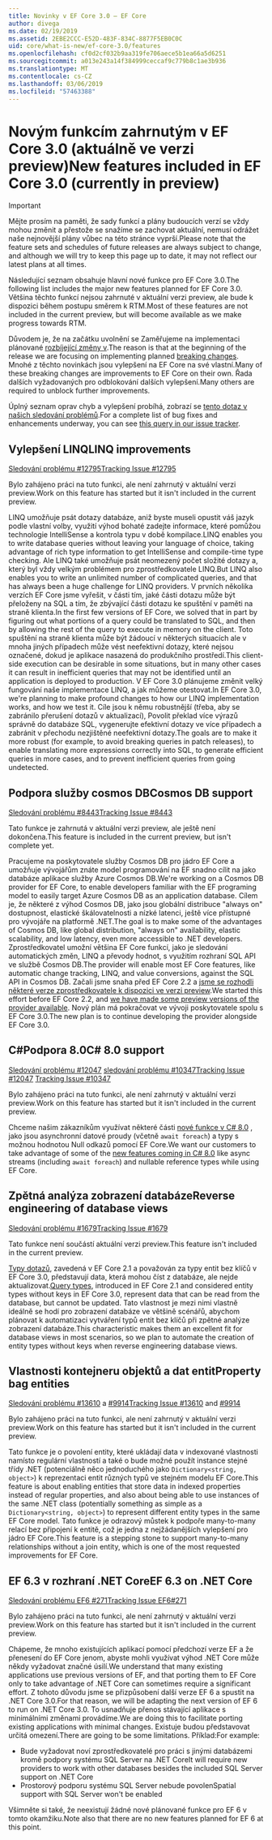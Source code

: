```yaml
---
title: Novinky v EF Core 3.0 – EF Core
author: divega
ms.date: 02/19/2019
ms.assetid: 2EBE2CCC-E52D-483F-834C-8877F5EB0C0C
uid: core/what-is-new/ef-core-3.0/features
ms.openlocfilehash: cf0d2cf032b9aa319fe706aece5b1ea66a5d6251
ms.sourcegitcommit: a013e243a14f384999ceccaf9c779b8c1ae3b936
ms.translationtype: MT
ms.contentlocale: cs-CZ
ms.lasthandoff: 03/06/2019
ms.locfileid: "57463388"
---
```

# <a name="new-features-included-in-ef-core-30-currently-in-preview"></a><span data-ttu-id="f1675-102">Novým funkcím zahrnutým v EF Core 3.0 (aktuálně ve verzi preview)</span><span class="sxs-lookup"><span data-stu-id="f1675-102">New features included in EF Core 3.0 (currently in preview)</span></span>

> [!IMPORTANT]
> <span data-ttu-id="f1675-103">Mějte prosím na paměti, že sady funkcí a plány budoucích verzí se vždy mohou změnit a přestože se snažíme se zachovat aktuální, nemusí odrážet naše nejnovější plány vůbec na této stránce vyprší.</span><span class="sxs-lookup"><span data-stu-id="f1675-103">Please note that the feature sets and schedules of future releases are always subject to change, and although we will try to keep this page up to date, it may not reflect our latest plans at all times.</span></span>

<span data-ttu-id="f1675-104">Následující seznam obsahuje hlavní nové funkce pro EF Core 3.0.</span><span class="sxs-lookup"><span data-stu-id="f1675-104">The following list includes the major new features planned for EF Core 3.0.</span></span>
<span data-ttu-id="f1675-105">Většina těchto funkcí nejsou zahrnuté v aktuální verzi preview, ale bude k dispozici během postupu směrem k RTM.</span><span class="sxs-lookup"><span data-stu-id="f1675-105">Most of these features are not included in the current preview, but will become available as we make progress towards RTM.</span></span>

<span data-ttu-id="f1675-106">Důvodem je, že na začátku uvolnění se Zaměřujeme na implementaci plánované [rozbíjející změny v](xref:core/what-is-new/ef-core-3.0/breaking-changes).</span><span class="sxs-lookup"><span data-stu-id="f1675-106">The reason is that at the beginning of the release we are focusing on implementing planned [breaking changes](xref:core/what-is-new/ef-core-3.0/breaking-changes).</span></span>
<span data-ttu-id="f1675-107">Mnohé z těchto novinkách jsou vylepšení na EF Core na své vlastní.</span><span class="sxs-lookup"><span data-stu-id="f1675-107">Many of these breaking changes are improvements to EF Core on their own.</span></span>
<span data-ttu-id="f1675-108">Řada dalších vyžadovaných pro odblokování dalších vylepšení.</span><span class="sxs-lookup"><span data-stu-id="f1675-108">Many others are required to unblock further improvements.</span></span> 

<span data-ttu-id="f1675-109">Úplný seznam oprav chyb a vylepšení probíhá, zobrazí se [tento dotaz v našich sledování problémů](https://github.com/aspnet/EntityFrameworkCore/issues?q=is%3Aopen+is%3Aissue+milestone%3A3.0.0+sort%3Areactions-%2B1-desc).</span><span class="sxs-lookup"><span data-stu-id="f1675-109">For a complete list of bug fixes and enhancements underway, you can see [this query in our issue tracker](https://github.com/aspnet/EntityFrameworkCore/issues?q=is%3Aopen+is%3Aissue+milestone%3A3.0.0+sort%3Areactions-%2B1-desc).</span></span>

## <a name="linq-improvements"></a><span data-ttu-id="f1675-110">Vylepšení LINQ</span><span class="sxs-lookup"><span data-stu-id="f1675-110">LINQ improvements</span></span> 

[<span data-ttu-id="f1675-111">Sledování problému #12795</span><span class="sxs-lookup"><span data-stu-id="f1675-111">Tracking Issue #12795</span></span>](https://github.com/aspnet/EntityFrameworkCore/issues/12795)

<span data-ttu-id="f1675-112">Bylo zahájeno práci na tuto funkci, ale není zahrnutý v aktuální verzi preview.</span><span class="sxs-lookup"><span data-stu-id="f1675-112">Work on this feature has started but it isn't included in the current preview.</span></span>

<span data-ttu-id="f1675-113">LINQ umožňuje psát dotazy databáze, aniž byste museli opustit váš jazyk podle vlastní volby, využití výhod bohaté zadejte informace, které pomůžou technologie IntelliSense a kontrola typu v době kompilace.</span><span class="sxs-lookup"><span data-stu-id="f1675-113">LINQ enables you to write database queries without leaving your language of choice, taking advantage of rich type information to get IntelliSense and compile-time type checking.</span></span>
<span data-ttu-id="f1675-114">Ale LINQ také umožňuje psát neomezený počet složité dotazy a, který byl vždy velkým problémem pro zprostředkovatele LINQ.</span><span class="sxs-lookup"><span data-stu-id="f1675-114">But LINQ also enables you to write an unlimited number of complicated queries, and that has always been a huge challenge for LINQ providers.</span></span>
<span data-ttu-id="f1675-115">V prvních několika verzích EF Core jsme vyřešit, v části tím, jaké části dotazu může být přeloženy na SQL a tím, že zbývající části dotazu ke spuštění v paměti na straně klienta.</span><span class="sxs-lookup"><span data-stu-id="f1675-115">In the first few versions of EF Core, we solved that in part by figuring out what portions of a query could be translated to SQL, and then by allowing the rest of the query to execute in memory on the client.</span></span>
<span data-ttu-id="f1675-116">Toto spuštění na straně klienta může být žádoucí v některých situacích ale v mnoha jiných případech může vést neefektivní dotazy, které nejsou označené, dokud je aplikace nasazená do produkčního prostředí.</span><span class="sxs-lookup"><span data-stu-id="f1675-116">This client-side execution can be desirable in some situations, but in many other cases it can result in inefficient queries that may not be identified until an application is deployed to production.</span></span>
<span data-ttu-id="f1675-117">V EF Core 3.0 plánujeme změnit velký fungování naše implementace LINQ, a jak můžeme otestovat.</span><span class="sxs-lookup"><span data-stu-id="f1675-117">In EF Core 3.0, we're planning to make profound changes to how our LINQ implementation works, and how we test it.</span></span>
<span data-ttu-id="f1675-118">Cíle jsou k němu robustnější (třeba, aby se zabránilo přerušení dotazů v aktualizací), Povolit překlad více výrazů správně do databáze SQL, vygenerujte efektivní dotazy ve více případech a zabránit v přechodu nezjištěné neefektivní dotazy.</span><span class="sxs-lookup"><span data-stu-id="f1675-118">The goals are to make it more robust (for example, to avoid breaking queries in patch releases), to enable translating more expressions correctly into SQL, to generate efficient queries in more cases, and to prevent inefficient queries from going undetected.</span></span>

## <a name="cosmos-db-support"></a><span data-ttu-id="f1675-119">Podpora služby cosmos DB</span><span class="sxs-lookup"><span data-stu-id="f1675-119">Cosmos DB support</span></span> 

[<span data-ttu-id="f1675-120">Sledování problému #8443</span><span class="sxs-lookup"><span data-stu-id="f1675-120">Tracking Issue #8443</span></span>](https://github.com/aspnet/EntityFrameworkCore/issues/8443)

<span data-ttu-id="f1675-121">Tato funkce je zahrnutá v aktuální verzi preview, ale ještě není dokončena.</span><span class="sxs-lookup"><span data-stu-id="f1675-121">This feature is included in the current preview, but isn't complete yet.</span></span> 

<span data-ttu-id="f1675-122">Pracujeme na poskytovatele služby Cosmos DB pro jádro EF Core a umožňuje vývojářům znáte model programování na EF snadno cílit na jako databáze aplikace služby Azure Cosmos DB.</span><span class="sxs-lookup"><span data-stu-id="f1675-122">We're working on a Cosmos DB provider for EF Core, to enable developers familiar with the EF programing model to easily target Azure Cosmos DB as an application database.</span></span>
<span data-ttu-id="f1675-123">Cílem je, že některé z výhod Cosmos DB, jako jsou globální distribuce "always on" dostupnost, elastické škálovatelnosti a nízké latenci, ještě více přístupné pro vývojáře na platformě .NET.</span><span class="sxs-lookup"><span data-stu-id="f1675-123">The goal is to make some of the advantages of Cosmos DB, like global distribution, "always on" availability, elastic scalability, and low latency, even more accessible to .NET developers.</span></span>
<span data-ttu-id="f1675-124">Zprostředkovatel umožní většina EF Core funkcí, jako je sledování automatických změn, LINQ a převody hodnot, s využitím rozhraní SQL API ve službě Cosmos DB.</span><span class="sxs-lookup"><span data-stu-id="f1675-124">The provider will enable most EF Core features, like automatic change tracking, LINQ, and value conversions, against the SQL API in Cosmos DB.</span></span>
<span data-ttu-id="f1675-125">Začali jsme snaha před EF Core 2.2 a [jsme se rozhodli některé verze zprostředkovatele k dispozici ve verzi preview](https://blogs.msdn.microsoft.com/dotnet/2018/10/17/announcing-entity-framework-core-2-2-preview-3/).</span><span class="sxs-lookup"><span data-stu-id="f1675-125">We started this effort before EF Core 2.2, and [we have made some preview versions of the provider available](https://blogs.msdn.microsoft.com/dotnet/2018/10/17/announcing-entity-framework-core-2-2-preview-3/).</span></span>
<span data-ttu-id="f1675-126">Nový plán má pokračovat ve vývoji poskytovatele spolu s EF Core 3.0.</span><span class="sxs-lookup"><span data-stu-id="f1675-126">The new plan is to continue developing the provider alongside EF Core 3.0.</span></span> 

## <a name="c-80-support"></a><span data-ttu-id="f1675-127">C#Podpora 8.0</span><span class="sxs-lookup"><span data-stu-id="f1675-127">C# 8.0 support</span></span>

<span data-ttu-id="f1675-128">[Sledování problému #12047](https://github.com/aspnet/EntityFrameworkCore/issues/12047)
[sledování problému #10347](https://github.com/aspnet/EntityFrameworkCore/issues/10347)</span><span class="sxs-lookup"><span data-stu-id="f1675-128">[Tracking Issue #12047](https://github.com/aspnet/EntityFrameworkCore/issues/12047)
[Tracking Issue #10347](https://github.com/aspnet/EntityFrameworkCore/issues/10347)</span></span>

<span data-ttu-id="f1675-129">Bylo zahájeno práci na tuto funkci, ale není zahrnutý v aktuální verzi preview.</span><span class="sxs-lookup"><span data-stu-id="f1675-129">Work on this feature has started but it isn't included in the current preview.</span></span>

<span data-ttu-id="f1675-130">Chceme našim zákazníkům využívat některé části [nové funkce v C# 8.0](https://blogs.msdn.microsoft.com/dotnet/2018/11/12/building-c-8-0/) , jako jsou asynchronní datové proudy (včetně `await foreach`) a typy s možnou hodnotou Null odkazů pomocí EF Core.</span><span class="sxs-lookup"><span data-stu-id="f1675-130">We want our customers to take advantage of some of the [new features coming in C# 8.0](https://blogs.msdn.microsoft.com/dotnet/2018/11/12/building-c-8-0/) like async streams (including `await foreach`) and nullable reference types while using EF Core.</span></span>

## <a name="reverse-engineering-of-database-views"></a><span data-ttu-id="f1675-131">Zpětná analýza zobrazení databáze</span><span class="sxs-lookup"><span data-stu-id="f1675-131">Reverse engineering of database views</span></span>

[<span data-ttu-id="f1675-132">Sledování problému #1679</span><span class="sxs-lookup"><span data-stu-id="f1675-132">Tracking Issue #1679</span></span>](https://github.com/aspnet/EntityFrameworkCore/issues/1679)

<span data-ttu-id="f1675-133">Tato funkce není součástí aktuální verzi preview.</span><span class="sxs-lookup"><span data-stu-id="f1675-133">This feature isn't included in the current preview.</span></span>

<span data-ttu-id="f1675-134">[Typy dotazů](xref:core/modeling/query-types), zavedená v EF Core 2.1 a považován za typy entit bez klíčů v EF Core 3.0, představují data, která mohou číst z databáze, ale nejde aktualizovat.</span><span class="sxs-lookup"><span data-stu-id="f1675-134">[Query types](xref:core/modeling/query-types), introduced in EF Core 2.1 and considered entity types without keys in EF Core 3.0, represent data that can be read from the database, but cannot be updated.</span></span>
<span data-ttu-id="f1675-135">Tato vlastnost je mezi nimi vlastně ideálně se hodí pro zobrazení databáze ve většině scénářů, abychom plánovat k automatizaci vytváření typů entit bez klíčů při zpětné analýze zobrazení databáze.</span><span class="sxs-lookup"><span data-stu-id="f1675-135">This characteristic makes them an excellent fit for database views in most scenarios, so we plan to automate the creation of entity types without keys when reverse engineering database views.</span></span>

## <a name="property-bag-entities"></a><span data-ttu-id="f1675-136">Vlastnosti kontejneru objektů a dat entit</span><span class="sxs-lookup"><span data-stu-id="f1675-136">Property bag entities</span></span> 

<span data-ttu-id="f1675-137">[Sledování problému #13610](https://github.com/aspnet/EntityFrameworkCore/issues/13610) a [#9914](https://github.com/aspnet/EntityFrameworkCore/issues/9914)</span><span class="sxs-lookup"><span data-stu-id="f1675-137">[Tracking Issue #13610](https://github.com/aspnet/EntityFrameworkCore/issues/13610) and [#9914](https://github.com/aspnet/EntityFrameworkCore/issues/9914)</span></span>

<span data-ttu-id="f1675-138">Bylo zahájeno práci na tuto funkci, ale není zahrnutý v aktuální verzi preview.</span><span class="sxs-lookup"><span data-stu-id="f1675-138">Work on this feature has started but it isn't included in the current preview.</span></span> 

<span data-ttu-id="f1675-139">Tato funkce je o povolení entity, které ukládají data v indexované vlastnosti namísto regulární vlastností a také o bude možné použít instance stejné třídy .NET (potenciálně něco jednoduchého jako `Dictionary<string, object>`) k reprezentaci entit různých typů ve stejném modelu EF Core.</span><span class="sxs-lookup"><span data-stu-id="f1675-139">This feature is about enabling entities that store data in indexed properties instead of regular properties, and also about being able to use instances of the same .NET class (potentially something as simple as a `Dictionary<string, object>`) to represent different entity types in the same EF Core model.</span></span>
<span data-ttu-id="f1675-140">Tato funkce je odrazový můstek k podpoře many-to-many relací bez připojení k entitě, což je jedna z nejžádanějších vylepšení pro jádro EF Core.</span><span class="sxs-lookup"><span data-stu-id="f1675-140">This feature is a stepping stone to support many-to-many relationships without a join entity, which is one of the most requested improvements for EF Core.</span></span>

## <a name="ef-63-on-net-core"></a><span data-ttu-id="f1675-141">EF 6.3 v rozhraní .NET Core</span><span class="sxs-lookup"><span data-stu-id="f1675-141">EF 6.3 on .NET Core</span></span> 

[<span data-ttu-id="f1675-142">Sledování problému EF6 #271</span><span class="sxs-lookup"><span data-stu-id="f1675-142">Tracking Issue EF6#271</span></span>](https://github.com/aspnet/EntityFramework6/issues/271)

<span data-ttu-id="f1675-143">Bylo zahájeno práci na tuto funkci, ale není zahrnutý v aktuální verzi preview.</span><span class="sxs-lookup"><span data-stu-id="f1675-143">Work on this feature has started but it isn't included in the current preview.</span></span> 

<span data-ttu-id="f1675-144">Chápeme, že mnoho existujících aplikací pomocí předchozí verze EF a že přenesení do EF Core jenom, abyste mohli využívat výhod .NET Core může někdy vyžadovat značné úsilí.</span><span class="sxs-lookup"><span data-stu-id="f1675-144">We understand that many existing applications use previous versions of EF, and that porting them to EF Core only to take advantage of .NET Core can sometimes require a significant effort.</span></span>
<span data-ttu-id="f1675-145">Z tohoto důvodu jsme se přizpůsobení další verze EF 6 a spustit na .NET Core 3.0.</span><span class="sxs-lookup"><span data-stu-id="f1675-145">For that reason, we will be adapting the next version of EF 6 to run on .NET Core 3.0.</span></span>
<span data-ttu-id="f1675-146">To usnadňuje přenos stávající aplikace s minimálními změnami provádíme.</span><span class="sxs-lookup"><span data-stu-id="f1675-146">We are doing this to facilitate porting existing applications with minimal changes.</span></span>
<span data-ttu-id="f1675-147">Existuje budou představovat určitá omezení.</span><span class="sxs-lookup"><span data-stu-id="f1675-147">There are going to be some limitations.</span></span> <span data-ttu-id="f1675-148">Příklad:</span><span class="sxs-lookup"><span data-stu-id="f1675-148">For example:</span></span>
- <span data-ttu-id="f1675-149">Bude vyžadovat noví zprostředkovatelé pro práci s jinými databázemi kromě podpory systému SQL Server na .NET Core</span><span class="sxs-lookup"><span data-stu-id="f1675-149">It will require new providers to work with other databases besides the included SQL Server support on .NET Core</span></span>
- <span data-ttu-id="f1675-150">Prostorový podporu systému SQL Server nebude povolen</span><span class="sxs-lookup"><span data-stu-id="f1675-150">Spatial support with SQL Server won't be enabled</span></span>

<span data-ttu-id="f1675-151">Všimněte si také, že neexistují žádné nové plánované funkce pro EF 6 v tomto okamžiku.</span><span class="sxs-lookup"><span data-stu-id="f1675-151">Note also that there are no new features planned for EF 6 at this point.</span></span>
